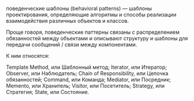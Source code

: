 поведенческие шаблоны (behavioral patterns) — шаблоны проектирования, определяющие алгоритмы и способы реализации взаимодействия различных объектов и классов.

Проще говоря, поведенческие паттерны связаны с распределением обязанностей между объектами и описывают структуру и шаблоны для передачи сообщений / связи между компонентами. 

К ним относятся:

Template Method, или Шаблонный метод;
Iterator, или Итератор;
Observer, или Наблюдатель;
Chain of Responsibility, или Цепочка обязанностей;
Command, или Команда;
Mediator, или Посредник;
Memento, или Хранитель;
Visitor, или Посетитель;
Strategy, или Стратегия;
State, или Состояние.
